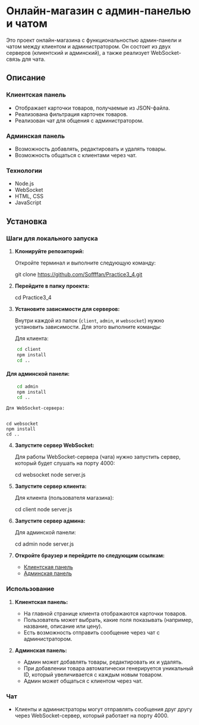 # Онлайн-магазин с админ-панелью и чатом

Это проект онлайн-магазина с функциональностью админ-панели и чатом между клиентом и администратором. Он состоит из двух серверов (клиентский и админский), а также реализует WebSocket-связь для чата.

## Описание

### **Клиентская панель**
- Отображает карточки товаров, получаемые из JSON-файла.
- Реализована фильтрация карточек товаров.
- Реализован чат для общения с администратором.

### **Админская панель**
- Возможность добавлять, редактировать и удалять товары.
- Возможность общаться с клиентами через чат.

### **Технологии**
- Node.js
- WebSocket
- HTML, CSS
- JavaScript

## Установка

### Шаги для локального запуска

1. **Клонируйте репозиторий:**

    Откройте терминал и выполните следующую команду:
    
    git clone https://github.com/Soffffan/Practice3_4.git


3. **Перейдите в папку проекта:**

    
    cd Practice3_4
   

3. **Установите зависимости для серверов:**

    Внутри каждой из папок (`client`, `admin`, и `websocket`) нужно установить зависимости. Для этого выполните команды:

    Для клиента:
    
```bash
    cd client
    npm install
    cd ..
```   

#### Для админской панели:
    
```bash
    cd admin
    npm install
    cd ..
```

    Для WebSocket-сервера:
    

    cd websocket
    npm install
    cd .. 

4. **Запустите сервер WebSocket:**

    Для работы WebSocket-сервера (чата) нужно запустить сервер, который будет слушать на порту 4000:
    

    cd websocket
    node server.js
   

5. **Запустите сервер клиента:**

    Для клиента (пользователя магазина):
    

    cd client
    node server.js

   
7. **Запустите сервер админа:**

    Для админской панели:
    
    cd admin
    node server.js
   

7. **Откройте браузер и перейдите по следующим ссылкам:**

    - [Клиентская панель](http://localhost:3000)
    - [Админская панель](http://localhost:8080)

### Использование

1. **Клиентская панель:**
    - На главной странице клиента отображаются карточки товаров.
    - Пользователь может выбрать, какие поля показывать (например, название, описание или цену).
    - Есть возможность отправить сообщение через чат с администратором.

2. **Админская панель:**
    - Админ может добавлять товары, редактировать их и удалять.
    - При добавлении товара автоматически генерируется уникальный ID, который увеличивается с каждым новым товаром.
    - Админ может общаться с клиентом через чат.

### Чат
- Клиенты и администраторы могут отправлять сообщения друг другу через WebSocket-сервер, который работает на порту 4000.
